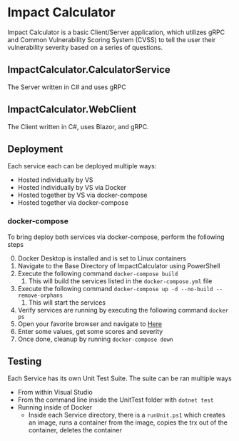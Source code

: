 # Impact Calculator
Impact Calculator is a basic Client/Server application, which utilizes gRPC and Common Vulnerability Scoring System (CVSS) to tell the user their vulnerability severity based on a series of questions.

## ImpactCalculator.CalculatorService
The Server written in C# and uses gRPC

## ImpactCalculator.WebClient
The Client written in C#, uses Blazor, and gRPC.

## Deployment
Each service each can be deployed multiple ways:
 - Hosted individually by VS
 - Hosted individually by VS via Docker
 - Hosted together by VS via docker-compose
 - Hosted together via docker-compose

### docker-compose
To bring deploy both services via docker-compose, perform the following steps

0. Docker Desktop is installed and is set to Linux containers
1. Navigate to the Base Directory of ImpactCalculator using PowerShell
2. Execute the following command `docker-compose build`
   1. This will build the services listed in the `docker-compose.yml` file
3. Execute the following command `docker-compose up -d --no-build --remove-orphans`
   1. This will start the services 
4. Verify services are running by executing the following command `docker ps`
5. Open your favorite browser and navigate to [Here](http://localhost:8000)
6. Enter some values, get some scores and severity
7. Once done, cleanup by running `docker-compose down`

## Testing
Each Service has its own Unit Test Suite.  The suite can be ran multiple ways
 - From within Visual Studio
 - From the command line inside the UnitTest folder with `dotnet test`
 - Running inside of Docker
   - Inside each Service directory, there is a `runUnit.ps1` which creates an image, runs a container from the image, copies the trx out of the container, deletes the container